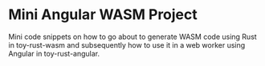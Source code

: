 # Mini Angular WASM Project

Mini code snippets on how to go about to generate WASM code using Rust in 
toy-rust-wasm and subsequently how to use it in a web worker using Angular in 
toy-rust-angular.